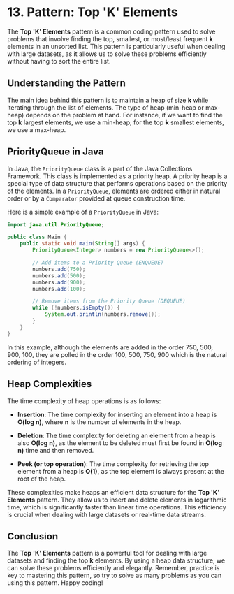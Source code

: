 # 13. Pattern: Top 'K' Elements

The **Top 'K' Elements** pattern is a common coding pattern used to solve problems that involve finding the top, smallest, or most/least frequent **k** elements in an unsorted list. This pattern is particularly useful when dealing with large datasets, as it allows us to solve these problems efficiently without having to sort the entire list.

## Understanding the Pattern

The main idea behind this pattern is to maintain a heap of size **k** while iterating through the list of elements. The type of heap (min-heap or max-heap) depends on the problem at hand. For instance, if we want to find the top **k** largest elements, we use a min-heap; for the top **k** smallest elements, we use a max-heap.

## PriorityQueue in Java

In Java, the `PriorityQueue` class is a part of the Java Collections Framework. This class is implemented as a priority heap. A priority heap is a special type of data structure that performs operations based on the priority of the elements. In a `PriorityQueue`, elements are ordered either in natural order or by a `Comparator` provided at queue construction time.

Here is a simple example of a `PriorityQueue` in Java:

```java
import java.util.PriorityQueue;

public class Main {
    public static void main(String[] args) {
        PriorityQueue<Integer> numbers = new PriorityQueue<>();

        // Add items to a Priority Queue (ENQUEUE)
        numbers.add(750);
        numbers.add(500);
        numbers.add(900);
        numbers.add(100);

        // Remove items from the Priority Queue (DEQUEUE)
        while (!numbers.isEmpty()) {
            System.out.println(numbers.remove());
        }
    }
}
```

In this example, although the elements are added in the order 750, 500, 900, 100, they are polled in the order 100, 500, 750, 900 which is the natural ordering of integers.

## Heap Complexities

The time complexity of heap operations is as follows:

- **Insertion**: The time complexity for inserting an element into a heap is **O(log n)**, where **n** is the number of elements in the heap.

- **Deletion**: The time complexity for deleting an element from a heap is also **O(log n)**, as the element to be deleted must first be found in **O(log n)** time and then removed.

- **Peek (or top operation)**: The time complexity for retrieving the top element from a heap is **O(1)**, as the top element is always present at the root of the heap.

These complexities make heaps an efficient data structure for the **Top 'K' Elements** pattern. They allow us to insert and delete elements in logarithmic time, which is significantly faster than linear time operations. This efficiency is crucial when dealing with large datasets or real-time data streams.

## Conclusion

The **Top 'K' Elements** pattern is a powerful tool for dealing with large datasets and finding the top **k** elements. By using a heap data structure, we can solve these problems efficiently and elegantly. Remember, practice is key to mastering this pattern, so try to solve as many problems as you can using this pattern. Happy coding!
